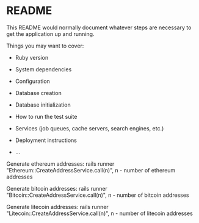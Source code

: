# README

This README would normally document whatever steps are necessary to get the
application up and running.

Things you may want to cover:

* Ruby version

* System dependencies

* Configuration

* Database creation

* Database initialization

* How to run the test suite

* Services (job queues, cache servers, search engines, etc.)

* Deployment instructions

* ...

Generate ethereum addresses:
rails runner "Ethereum::CreateAddressService.call(n)", n - number of ethereum addresses

Generate bitcoin addresses:
rails runner "Bitcoin::CreateAddressService.call(n)", n - number of bitcoin addresses

Generate litecoin addresses:
rails runner "Litecoin::CreateAddressService.call(n)", n - number of litecoin addresses
